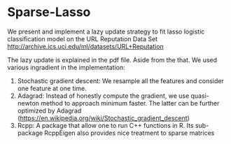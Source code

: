 # Sparse-Lasso
We present and implement a lazy update strategy to fit lasso logistic classification model on the URL Reputation Data Set http://archive.ics.uci.edu/ml/datasets/URL+Reputation

The lazy update is explained in the pdf file. Aside from the that. We used various ingradient in the implementation:

1. Stochastic gradient descent: We resample all the features and consider one feature at one time.
2. Adagrad: Instead of honestly compute the gradient, we use quasi-newton method to approach minimum faster. The latter can be further optimized by Adagrad (https://en.wikipedia.org/wiki/Stochastic_gradient_descent)
3. Rcpp: A package that allow one to run C++ functions in R. Its sub-package RcppEigen also provides nice treatment to sparse matrices
